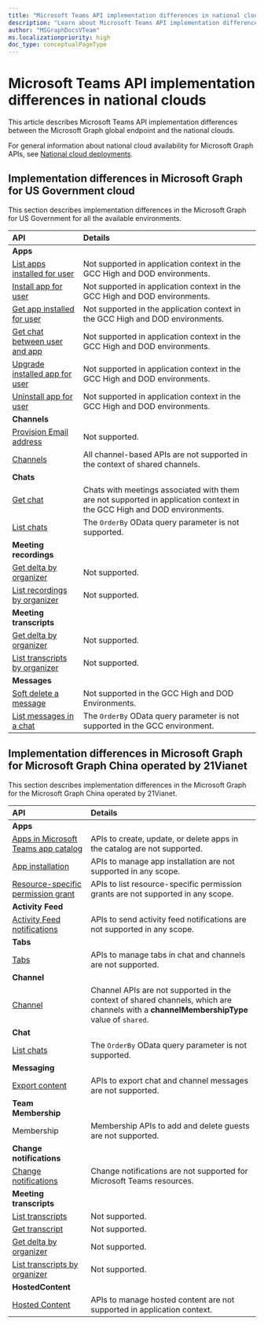 ```yaml
---
title: "Microsoft Teams API implementation differences in national clouds"
description: "Learn about Microsoft Teams API implementation differences in the national clouds."
author: "MSGraphDocsVTeam"
ms.localizationpriority: high
doc_type: conceptualPageType
---
```


# Microsoft Teams API implementation differences in national clouds

This article describes Microsoft Teams API implementation differences between the Microsoft Graph global endpoint and the national clouds.

For general information about national cloud availability for Microsoft Graph APIs, see [National cloud deployments](/graph/deployments).

## Implementation differences in Microsoft Graph for US Government cloud

This section describes implementation differences in the Microsoft Graph for US Government for all the available environments.


|API    | Details              |
|:--------------------|:---------------------------------------------------------|
| **Apps**            |                                                          |
|[List apps installed for user](/graph/api/userteamwork-list-installedapps)| Not supported in application context in the GCC High and DOD environments. |
|[Install app for user](/graph/api/userteamwork-post-installedapps)| Not supported in application context in the GCC High and DOD environments. |
|[Get app installed for user](/graph/api/userteamwork-get-installedapps)| Not supported in the application context in the GCC High and DOD environments. |
|[Get chat between user and app](/graph/api/userscopeteamsappinstallation-get-chat)| Not supported in application context in the GCC High and DOD environments. |
|[Upgrade installed app for user](/graph/api/userteamwork-teamsappinstallation-upgrade) | Not supported in application context in the GCC High and DOD environments. |
|[Uninstall app for user](/graph/api/userteamwork-delete-installedapps) | Not supported in application context in the GCC High and DOD environments. |
| **Channels**            |                                                          |
|[Provision Email address](/graph/api/channel-provisionemail) | Not supported. |
|[Channels](/graph/api/resources/channel) | All channel-based APIs are not supported in the context of shared channels. |
| **Chats**            |                                                          |
|[Get chat](/graph/api/chat-get)| Chats with meetings associated with them are not supported in application context in the GCC High and DOD environments. |
|[List chats](/graph/api/chat-list)| The `OrderBy` OData query parameter is not supported. |
| **Meeting recordings**            |                                                          |
|[Get delta by organizer](/graph/api/callrecording-delta) | Not supported. |
|[List recordings by organizer](/graph/api/onlinemeeting-getallrecordings) | Not supported. |
| **Meeting transcripts**            |                                                          |
|[Get delta by organizer](/graph/api/calltranscript-delta) | Not supported. |
|[List transcripts by organizer](/graph/api/onlinemeeting-getalltranscripts) | Not supported. |
| **Messages**            |                                                          |
|[Soft delete a message](/graph/api/chatmessage-softdelete) | Not supported in the GCC High and DOD Environments. |
|[List messages in a chat](/graph/api/chat-list-messages) | The `OrderBy` OData query parameter is not supported in the GCC environment. |

## Implementation differences in Microsoft Graph for Microsoft Graph China operated by 21Vianet

This section describes implementation differences in the Microsoft Graph for the Microsoft Graph China operated by 21Vianet.

|API    | Details              |
|:--------------------|:---------------------------------------------------------|
**Apps**            |                                                          |
[Apps in Microsoft Teams app catalog](/graph/api/resources/teamsapp) | APIs to create, update, or delete apps in the catalog are not supported.
[App installation](/graph/api/resources/teamsappinstallation) | APIs to manage app installation are not supported in any scope.
[Resource-specific permission grant](/graph/api/resources/resourcespecificpermissiongrant) | APIs to list resource-specific permission grants are not supported in any scope.
**Activity Feed**            |                                                          |
| [Activity Feed notifications](/graph/teams-send-activityfeednotifications)| APIs to send activity feed notifications are not supported in any scope. |
| **Tabs**            |                                                          |
[Tabs](/graph/api/resources/teamstab) | APIs to manage tabs in chat and channels are not supported.
| **Channel**            |                                                          |
[Channel](/graph/api/resources/channel) | Channel APIs are not supported in the context of shared channels, which are channels with a **channelMembershipType** value of `shared`.
| **Chat**            |                                                          |
|[List chats](/graph/api/chat-list)| The `OrderBy` OData query parameter is not supported. |
| **Messaging**            |                                                          |
[Export content](/microsoftteams/export-teams-content) | APIs to export chat and channel messages are not supported. 
| **Team Membership**            |                                                          |
Membership | Membership APIs to add and delete guests are not supported.
| **Change notifications**            |                                                          |
[Change notifications](/graph/api/resources/webhooks) | Change notifications are not supported for Microsoft Teams resources. 
| **Meeting transcripts**            |                                                          |
|[List transcripts](/graph/api/onlinemeeting-list-transcripts) | Not supported. |
|[Get transcript](/graph/api/calltranscript-get) | Not supported. |
|[Get delta by organizer](/graph/api/calltranscript-delta) | Not supported. |
|[List transcripts by organizer](/graph/api/onlinemeeting-getalltranscripts) | Not supported. |
| **HostedContent**            |                                                          |
[Hosted Content](/graph/api/chatmessagehostedcontent-get) | APIs to manage hosted content are not supported in application context. 

